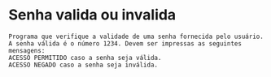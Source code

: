 # Senha valida ou invalida
    Programa que verifique a validade de uma senha fornecida pelo usuário. 
    A senha válida é o número 1234. Devem ser impressas as seguintes mensagens: 
    ACESSO PERMITIDO caso a	senha seja válida. 
    ACESSO NEGADO caso a senha seja inválida.
